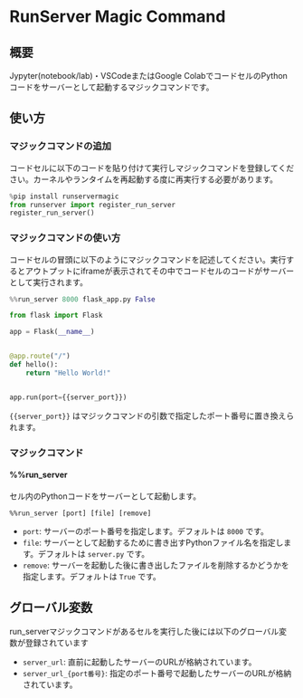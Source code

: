 # RunServer Magic Command

## 概要

Jypyter(notebook/lab)・VSCodeまたはGoogle ColabでコードセルのPythonコードをサーバーとして起動するマジックコマンドです。

## 使い方

### マジックコマンドの追加

コードセルに以下のコードを貼り付けて実行しマジックコマンドを登録してください。カーネルやランタイムを再起動する度に再実行する必要があります。

```python
%pip install runservermagic
from runserver import register_run_server
register_run_server()
```

### マジックコマンドの使い方

コードセルの冒頭に以下のようにマジックコマンドを記述してください。実行するとアウトプットにiframeが表示されてその中でコードセルのコードがサーバーとして実行されます。

```python
%%run_server 8000 flask_app.py False

from flask import Flask

app = Flask(__name__)


@app.route("/")
def hello():
    return "Hello World!"


app.run(port={{server_port}})
```

`{{server_port}}` はマジックコマンドの引数で指定したポート番号に置き換えられます。

### マジックコマンド

#### %%run_server

セル内のPythonコードをサーバーとして起動します。

```jupyter
%%run_server [port] [file] [remove]
```

- `port`: サーバーのポート番号を指定します。デフォルトは `8000` です。
- `file`: サーバーとして起動するために書き出すPythonファイル名を指定します。デフォルトは `server.py` です。
- `remove`: サーバーを起動した後に書き出したファイルを削除するかどうかを指定します。デフォルトは `True` です。

## グローバル変数

run_serverマジックコマンドがあるセルを実行した後には以下のグローバル変数が登録されています

- `server_url`: 直前に起動したサーバーのURLが格納されています。
- `server_url_{port番号}`: 指定のポート番号で起動したサーバーのURLが格納されています。
